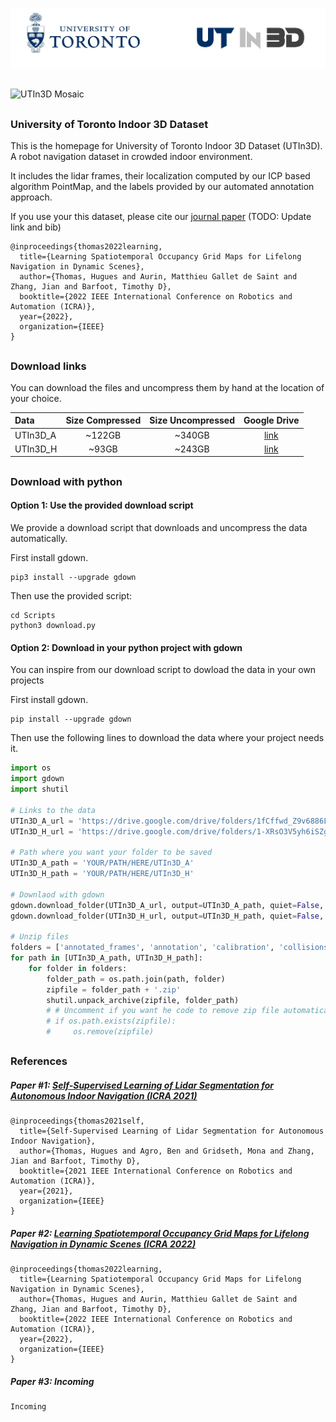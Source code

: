 

![UTIn3D Logo](/Assets/logo.jpg)

## 

![UTIn3D Mosaic](Assets/mosaic_1080p.gif)

## 

### University of Toronto Indoor 3D Dataset

This is the homepage for University of Toronto Indoor 3D Dataset (UTIn3D). A robot navigation dataset in crowded indoor environment.

It includes the lidar frames, their localization computed by our ICP based algorithm PointMap, and the labels provided by our automated annotation approach.

If you use your this dataset, please cite our [journal paper](https://arxiv.org/pdf/2108.10585.pdf) (TODO: Update link and bib)

```
@inproceedings{thomas2022learning,
  title={Learning Spatiotemporal Occupancy Grid Maps for Lifelong Navigation in Dynamic Scenes},
  author={Thomas, Hugues and Aurin, Matthieu Gallet de Saint and Zhang, Jian and Barfoot, Timothy D},
  booktitle={2022 IEEE International Conference on Robotics and Automation (ICRA)},
  year={2022},
  organization={IEEE}
}
```

## 

### Download links

You can download the files and uncompress them by hand at the location of your choice.

| Data | Size Compressed | Size Uncompressed | Google Drive |
| :--- | :---: | :---: | :---: |
| UTIn3D_A  | ~122GB |  ~340GB | [link](https://drive.google.com/drive/folders/1fCffwd_Z9v6886LzO9RmkAMGUdaqAX7t?usp=sharing) | 
| UTIn3D_H | ~93GB |  ~243GB | [link](https://drive.google.com/drive/folders/1-XRsO3V5yh6iSZgznRORKP7RoKbWSi2a?usp=sharing) | 

## 

### Download with python

#### Option 1: Use the provided download script

We provide a download script that downloads and uncompress the data automatically.

First install gdown.

```
pip3 install --upgrade gdown
```

Then use the provided script:

```
cd Scripts
python3 download.py
```


#### Option 2: Download in your python project with gdown

You can inspire from our download script to dowload the data in your own projects

First install gdown.

```
pip install --upgrade gdown
```

Then use the following lines to download the data where your project needs it.

```python
import os
import gdown
import shutil

# Links to the data
UTIn3D_A_url = 'https://drive.google.com/drive/folders/1fCffwd_Z9v6886LzO9RmkAMGUdaqAX7t'
UTIn3D_H_url = 'https://drive.google.com/drive/folders/1-XRsO3V5yh6iSZgznRORKP7RoKbWSi2a'

# Path where you want your folder to be saved
UTIn3D_A_path = 'YOUR/PATH/HERE/UTIn3D_A'
UTIn3D_H_path = 'YOUR/PATH/HERE/UTIn3D_H'

# Downlaod with gdown
gdown.download_folder(UTIn3D_A_url, output=UTIn3D_A_path, quiet=False, use_cookies=False)
gdown.download_folder(UTIn3D_H_url, output=UTIn3D_H_path, quiet=False, use_cookies=False)

# Unzip files
folders = ['annotated_frames', 'annotation', 'calibration', 'collisions', 'runs', 'slam_offline']
for path in [UTIn3D_A_path, UTIn3D_H_path]:
    for folder in folders:
        folder_path = os.path.join(path, folder)
        zipfile = folder_path + '.zip'
        shutil.unpack_archive(zipfile, folder_path)
        # # Uncomment if you want he code to remove zip file automatically
        # if os.path.exists(zipfile):
        #     os.remove(zipfile)
```

## 

### References

##### Paper #1: [Self-Supervised Learning of Lidar Segmentation for Autonomous Indoor Navigation (ICRA 2021)](https://arxiv.org/pdf/2012.05897.pdf)

```
@inproceedings{thomas2021self,
  title={Self-Supervised Learning of Lidar Segmentation for Autonomous Indoor Navigation},
  author={Thomas, Hugues and Agro, Ben and Gridseth, Mona and Zhang, Jian and Barfoot, Timothy D},
  booktitle={2021 IEEE International Conference on Robotics and Automation (ICRA)},
  year={2021},
  organization={IEEE}
}
```

##### Paper #2: [Learning Spatiotemporal Occupancy Grid Maps for Lifelong Navigation in Dynamic Scenes (ICRA 2022)](https://arxiv.org/pdf/2108.10585.pdf)

```
@inproceedings{thomas2022learning,
  title={Learning Spatiotemporal Occupancy Grid Maps for Lifelong Navigation in Dynamic Scenes},
  author={Thomas, Hugues and Aurin, Matthieu Gallet de Saint and Zhang, Jian and Barfoot, Timothy D},
  booktitle={2022 IEEE International Conference on Robotics and Automation (ICRA)},
  year={2022},
  organization={IEEE}
}
```

##### Paper #3: Incoming

```
Incoming
```